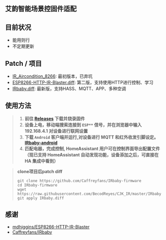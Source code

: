 艾韵智能场景控固件适配
---

## 目前状况
- 能用则行
- 不定期更新

## Patch / 项目
- [IR_Aircondition_8266](https://github.com/BecodReyes/CJK_IR/tree/master/IR_Aircondition_8266): 最初版本，已弃坑
- [ESP8266-HTTP-IR-Blaster.diff](https://github.com/BecodReyes/CJK_IR/tree/master/ESP8266-HTTP-IR-Blaster.diff): 第二版，支持使用HTTP进行控制、学习
- [IRbaby.diff](https://github.com/BecodReyes/CJK_IR/tree/master/IRbaby.diff): 最新版，支持HASS、MQTT、APP、多种空调

## 使用方法
>
> 1. **前往 [Releases](https://github.com/BecodReyes/CJK_IR/releases) 下载并烧录固件**
> 2. **设备上电，移动端搜索连接到 `ESP**` 信号，并在浏览器中输入 192.168.4.1 对设备进行联网设置**
> 3. **下载 `Android` 客户端并运行,对设备进行 MQTT 和红外收发引脚设定。[IRbaby-android](https://github.com/Caffreyfans/IRbaby-android/releases)**
> 4. **匹配电器，完成控制, HomeAssistant 用户可在控制界面导出配置文件（现已支持 HomeAssistant 自动发现功能，设备添加之后，可直接在 HA 集成中看到）**

> **clone项目后patch diff**
> ```
> git clone https://github.com/Caffreyfans/IRbaby-firmware
> cd IRbaby-firmware
> wget https://raw.githubusercontent.com/BecodReyes/CJK_IR/master/IRbaby.diff
> git apply IRbaby.diff
> ```

## 感谢
- [mdhiggins/ESP8266-HTTP-IR-Blaster](https://github.com/mdhiggins/ESP8266-HTTP-IR-Blaster)
- [Caffreyfans/IRbaby](https://github.com/Caffreyfans/IRbaby)
